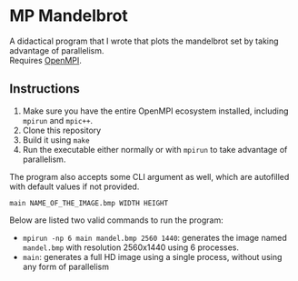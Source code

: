 # MP Mandelbrot
A didactical program that I wrote that plots the mandelbrot set by taking advantage of parallelism.  
Requires [OpenMPI](https://www.open-mpi.org/).

## Instructions
1. Make sure you have the entire OpenMPI ecosystem installed, including `mpirun` and `mpic++`.
2. Clone this repository
3. Build it using `make`
4. Run the executable either normally or with `mpirun` to take advantage of parallelism.   

The program also accepts some CLI argument as well, which are autofilled with default values if not
provided. 
```
main NAME_OF_THE_IMAGE.bmp WIDTH HEIGHT
```

Below are listed two valid commands to run the program:
- `mpirun -np 6 main mandel.bmp 2560 1440`: generates the image named `mandel.bmp` with resolution
  2560x1440 using 6 processes. 
- `main`: generates a full HD image using a single process, without using any form of parallelism
